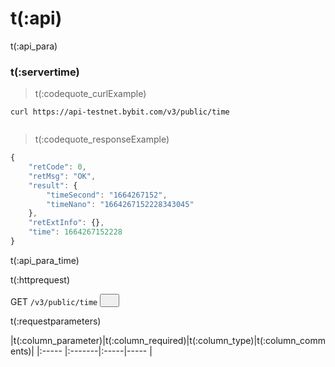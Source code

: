 # t(:api)
t(:api_para)

### t(:servertime)
> t(:codequote_curlExample)

```console
curl https://api-testnet.bybit.com/v3/public/time
```

```python--pybit

```

> t(:codequote_responseExample)

```javascript
{
    "retCode": 0,
    "retMsg": "OK",
    "result": {
        "timeSecond": "1664267152",
        "timeNano": "1664267152228343045"
    },
    "retExtInfo": {},
    "time": 1664267152228
}
```
t(:api_para_time)

<p class="fake_header">t(:httprequest)</p>
GET
<code><span id=vpTime>/v3/public/time</span></code>
<button class="clipboard_button" data-clipboard-action="copy" data-clipboard-target="#vpTime"><img src="/images/copy_to_clipboard.png" height=15 width=15></img></button>

<p class="fake_header">t(:requestparameters)</p>
|t(:column_parameter)|t(:column_required)|t(:column_type)|t(:column_comments)|
|:----- |:-------|:-----|----- |
